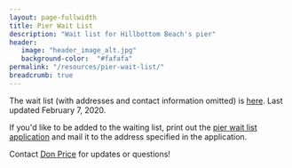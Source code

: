 ```yaml
---
layout: page-fullwidth
title: Pier Wait List
description: "Wait list for Hillbottom Beach's pier"
header:
   image: "header_image_alt.jpg"
   background-color:  "#fafafa"
permalink: "/resources/pier-wait-list/"
breadcrumb: true
---
```

The wait list (with addresses and contact information omitted) is <a href="/resources/pier-wait-list/pierWaitList_2020-02-07.xlsx">here</a>.  Last updated February 7, 2020.

If you'd like to be added to the waiting list, print out the <a href="/resources/pier-wait-list/pierWaitList_application.pdf">pier wait list application</a> and mail it to the address specified in the application.

Contact <a href="/contact/">Don Price</a> for updates or questions!
